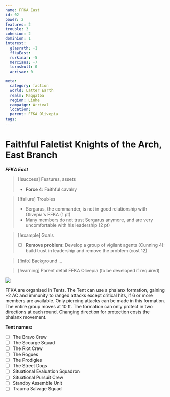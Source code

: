 ```yaml
---
name: FFKA East
id: 02
power: 2
features: 2
trouble: 3
cohesion: 2
dominion: 1
interest:
  glasrath: -1
  ffkaEast: 
  rurkinar: -5
  mercians: -7
  turnskull: 0
  acrisae: 0

meta:
  category: faction
  world: Latter Earth
  realm: Maqqatba
  region: Linhe
  campaign: Arrival
  location: 
  parent: FFKA Olivepia
tags: 
---
```

# Faithful Faletist Knights of the Arch, East Branch
***FFKA East***

> [!success] Features, assets
> - **Force 4**: Faithful cavalry

> [!failure] Troubles
> - Sergarus, the commander, is not in good relationship with Olivepia's FFKA (1 pt)
> - Many members do not trust Sergarus anymore, and are very uncomfortable with his leadership (2 pt)

> [!example] Goals
> - [ ] **Remove problem:** Develop a group of vigilant agents (Cunning 4): build trust in leadership and remove the problem (cost 12)

> [!info] Background
> ...

> [!warning] Parent detail
> FFKA Olivepia (to be developed if required)


![](https://i.imgur.com/M5bxluE.png)

FFKA are organised in Tents. The Tent can use a phalanx formation, gaining +2 AC and immunity to ranged attacks except critical hits, if 6 or more members are available. Only piercing attacks can be made in this formation. The entire group moves at 10 ft. The formation can only protect in two directions at each round. Changing direction for protection costs the phalanx movement.

**Tent names:**
- [ ] The Bravo Crew  
- [ ] The Scourge Squad  
- [ ] The Riot Crew  
- [ ] The Rogues  
- [ ] The Prodigies  
- [ ] The Street Dogs  
- [ ] Situational Evaluation Squadron  
- [ ] Situational Pursuit Crew  
- [ ] Standby Assemble Unit  
- [ ] Trauma Salvage Squad